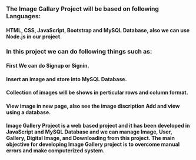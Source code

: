 ### The Image Gallary Project will be based on following Languages:

#### HTML, CSS, JavaScript, Bootstrap and MySQL Database, also we can use Node.js in our project.


### In this project we can do following things such as:

#### First We can do Signup or Signin.

#### Insert an image and store into MySQL Database.

#### Collection of images will be shows in perticular rows and column format.

#### View image in new page, also see the image discription Add and view using a database.

#### Image Gallery Project is a web based project and it has been developed in JavaScript and MySQL Database and we can manage Image, User, Gallery, Digital Image, and Downloading from this project. The main objective for developing Image Gallery project is to overcome manual errors and make computerized system.

